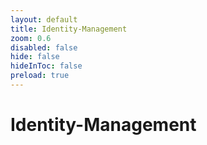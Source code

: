 ```yaml
---
layout: default 
title: Identity-Management  
zoom: 0.6   
disabled: false 
hide: false 
hideInToc: false    
preload: true   
---
```



# Identity-Management   

